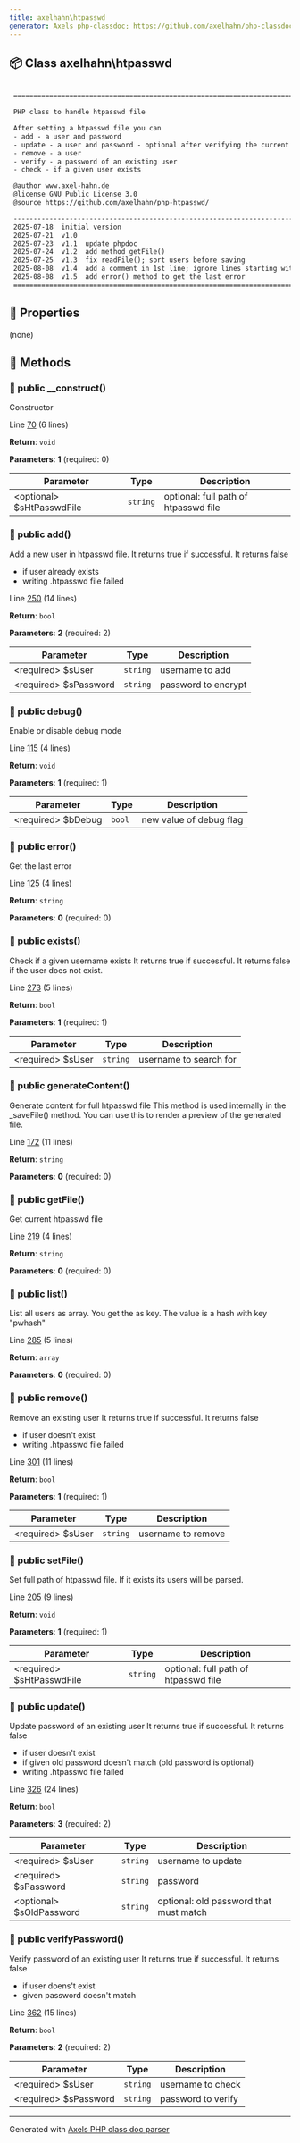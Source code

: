 ```yaml
---
title: axelhahn\htpasswd
generator: Axels php-classdoc; https://github.com/axelhahn/php-classdoc
---
```


## 📦 Class axelhahn\htpasswd

```txt

 ======================================================================

 PHP class to handle htpasswd file

 After setting a htpasswd file you can
 - add - a user and password
 - update - a user and password - optional after verifying the current password
 - remove - a user
 - verify - a password of an existing user
 - check - if a given user exists

 @author www.axel-hahn.de
 @license GNU Public License 3.0
 @source https://github.com/axelhahn/php-htpasswd/

 ----------------------------------------------------------------------
 2025-07-18  initial version
 2025-07-21  v1.0
 2025-07-23  v1.1  update phpdoc
 2025-07-24  v1.2  add method getFile()
 2025-07-25  v1.3  fix readFile(); sort users before saving
 2025-08-08  v1.4  add a comment in 1st line; ignore lines starting with # or ; and fix update()
 2025-08-08  v1.5  add error() method to get the last error
 ======================================================================

```

## 🔶 Properties

(none)

## 🔷 Methods

### 🔹 public __construct()

Constructor

Line [70](https://github.com/axelhahn/php-htpasswd/tree/main/src/htpasswd.class.php#L70) (6 lines)

**Return**: `void`

**Parameters**: **1** (required: 0)

| Parameter | Type | Description
|--         |--    |--
| \<optional\> $sHtPasswdFile | `string` | optional: full path of htpasswd file

### 🔹 public add()

Add a new user in htpasswd file.
 It returns true if successful.
 It returns false
 - if user already exists
 - writing .htpasswd file failed

Line [250](https://github.com/axelhahn/php-htpasswd/tree/main/src/htpasswd.class.php#L250) (14 lines)

**Return**: `bool`

**Parameters**: **2** (required: 2)

| Parameter | Type | Description
|--         |--    |--
| \<required\> $sUser | `string` | username to add
| \<required\> $sPassword | `string` | password to encrypt

### 🔹 public debug()

Enable or disable debug mode

Line [115](https://github.com/axelhahn/php-htpasswd/tree/main/src/htpasswd.class.php#L115) (4 lines)

**Return**: `void`

**Parameters**: **1** (required: 1)

| Parameter | Type | Description
|--         |--    |--
| \<required\> $bDebug | `bool` | new value of debug flag

### 🔹 public error()

Get the last error

Line [125](https://github.com/axelhahn/php-htpasswd/tree/main/src/htpasswd.class.php#L125) (4 lines)

**Return**: `string`

**Parameters**: **0** (required: 0)

### 🔹 public exists()

Check if a given username exists
 It returns true if successful.
 It returns false if the user does not exist.

Line [273](https://github.com/axelhahn/php-htpasswd/tree/main/src/htpasswd.class.php#L273) (5 lines)

**Return**: `bool`

**Parameters**: **1** (required: 1)

| Parameter | Type | Description
|--         |--    |--
| \<required\> $sUser | `string` | username to search for

### 🔹 public generateContent()

Generate content for full htpasswd file
 This method is used internally in the _saveFile() method.
 You can use this to render a preview of the generated file.

Line [172](https://github.com/axelhahn/php-htpasswd/tree/main/src/htpasswd.class.php#L172) (11 lines)

**Return**: `string`

**Parameters**: **0** (required: 0)

### 🔹 public getFile()

Get current htpasswd file

Line [219](https://github.com/axelhahn/php-htpasswd/tree/main/src/htpasswd.class.php#L219) (4 lines)

**Return**: `string`

**Parameters**: **0** (required: 0)

### 🔹 public list()

List all users as array.
 You get the <username> as key. The value is a hash with key "pwhash"

Line [285](https://github.com/axelhahn/php-htpasswd/tree/main/src/htpasswd.class.php#L285) (5 lines)

**Return**: `array`

**Parameters**: **0** (required: 0)

### 🔹 public remove()

Remove an existing user
 It returns true if successful.
 It returns false
 - if user doesn't exist
 - writing .htpasswd file failed

Line [301](https://github.com/axelhahn/php-htpasswd/tree/main/src/htpasswd.class.php#L301) (11 lines)

**Return**: `bool`

**Parameters**: **1** (required: 1)

| Parameter | Type | Description
|--         |--    |--
| \<required\> $sUser | `string` | username to remove

### 🔹 public setFile()

Set full path of htpasswd file. If it exists its users will be parsed.

Line [205](https://github.com/axelhahn/php-htpasswd/tree/main/src/htpasswd.class.php#L205) (9 lines)

**Return**: `void`

**Parameters**: **1** (required: 1)

| Parameter | Type | Description
|--         |--    |--
| \<required\> $sHtPasswdFile | `string` | optional: full path of htpasswd file

### 🔹 public update()

Update password of an existing user
 It returns true if successful.
 It returns false
 - if user doesn't exist
 - if given old password doesn't match (old password is optional)
 - writing .htpasswd file failed

Line [326](https://github.com/axelhahn/php-htpasswd/tree/main/src/htpasswd.class.php#L326) (24 lines)

**Return**: `bool`

**Parameters**: **3** (required: 2)

| Parameter | Type | Description
|--         |--    |--
| \<required\> $sUser | `string` | username to update
| \<required\> $sPassword | `string` | password
| \<optional\> $sOldPassword | `string` | optional: old password that must match

### 🔹 public verifyPassword()

Verify password of an existing user
 It returns true if successful.
 It returns false
 - if user doens't exist
 - given password doesn't match

Line [362](https://github.com/axelhahn/php-htpasswd/tree/main/src/htpasswd.class.php#L362) (15 lines)

**Return**: `bool`

**Parameters**: **2** (required: 2)

| Parameter | Type | Description
|--         |--    |--
| \<required\> $sUser | `string` | username to check
| \<required\> $sPassword | `string` | password to verify

---
Generated with [Axels PHP class doc parser](https://github.com/axelhahn/php-classdoc)
